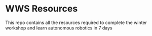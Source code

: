 # WWS Resources

This repo contains all the resources required to complete the winter workshop and learn autonomous robotics in 7 days
